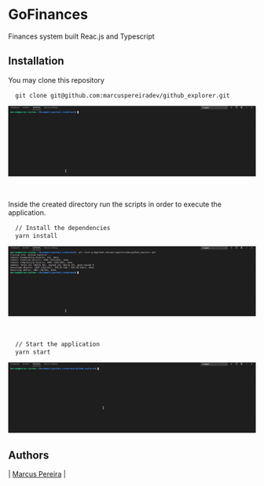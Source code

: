   # GoFinances
  Finances system built Reac.js and Typescript

## Installation

You may clone this repository

```
  git clone git@github.com:marcuspereiradev/github_explorer.git
```

<p align="center">
  <img src = "./docs/github_explorer_git_clone.gif" width=800>
</p>

<br />

Inside the created directory run the scripts in order to execute the application.

```
  // Install the dependencies
  yarn install
```

<p align="center">
  <img src = "./docs/github_explorer_yarn_install.gif" width=800>
</p>

<br />

```
  // Start the application
  yarn start
```

<p align="center">
  <img src = "./docs/github_explorer_yarn_start.gif" width=800>
</p>


## Authors

|  [Marcus Pereira](https://github.com/marcuspereiradev)   |
